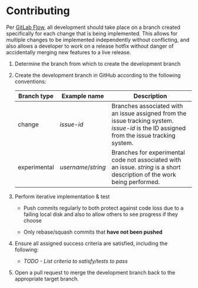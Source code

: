 # Contributing

Per [GitLab Flow](https://docs.gitlab.com/ee/workflow/gitlab_flow.html), all development should take place on a branch created specifically for each change that is being implemented.  This allows for multiple changes to be implemented independently without conflicting, and also allows a developer to work on a release hotfix without danger of accidentally merging new features to a live release.

1. Determine the branch from which to create the development branch

1. Create the development branch in GitHub according to the following conventions:

    |Branch type|Example name|Description|
    |-|-|-|
    | change | _issue-id_ | Branches associated with an issue assigned from the issue tracking system. _issue-id_ is the ID assigned from the issue tracking system. |
    | experimental | _username_/_string_ | Branches for experimental code not associated with an issue. _string_ is a short description of the work being performed. |

1. Perform iterative implementation & test

    * Push commits regularly to both protect against code loss due to a failing local disk and also to allow others to see progress if they choose

    * Only rebase/squash commits that __have not been pushed__

1. Ensure all assigned success criteria are satisfied, including the following:

    * _TODO - List criteria to satisfy/tests to pass_

1. Open a pull request to merge the development branch back to the appropriate target branch.